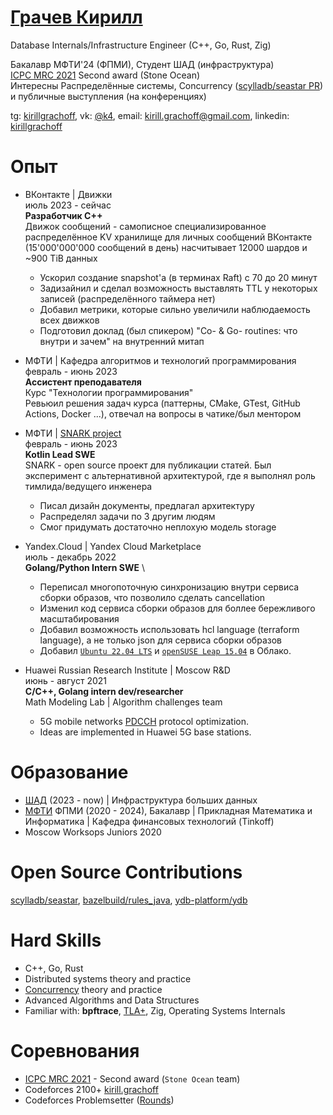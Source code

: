 # [Грачев Кирилл](https://github.com/kirillgrachoff)

Database Internals/Infrastructure Engineer (C++, Go, Rust, Zig)

Бакалавр МФТИ'24 (ФПМИ), Студент ШАД (инфраструктура) \
[ICPC MRC 2021](https://icpc.global/regionals/finder/MRC-2022/standings) Second award (Stone Ocean) \
Интересны Распределённые системы, Concurrency ([scylladb/seastar PR](https://icpc.global/regionals/finder/MRC-2022/standings)) и публичные выступления (на конференциях)

tg: [kirillgrachoff](https://t.me/kirillgrachoff), vk: [@k4](https://vk.com/k4), email: kirill.grachoff@gmail.com, linkedin: [kirillgrachoff](https://www.linkedin.com/in/kirillgrachoff/)

# Опыт
- ВКонтакте | Движки \
  июль 2023 - сейчас \
  **Разработчик C++** \
  Движок сообщений - самописное специализированное распределённое KV хранилище для личных сообщений ВКонтакте (15'000'000'000 сообщений в день) насчитывает 12000 шардов и ~900 TiB данных
  - Ускорил создание snapshot'а (в терминах Raft) с 70 до 20 минут
  - Задизайнил и сделал возможность выставлять TTL у некоторых записей (распределённого таймера нет)
  - Добавил метрики, которые сильно увеличили наблюдаемость всех движков
  - Подготовил доклад (был спикером) "Co- \& Go- routines: что внутри и зачем" на внутренний митап

- МФТИ | Кафедра алгоритмов и технологий программирования \
  февраль - июнь 2023 \
  **Ассистент преподавателя** \
  Курс "Технологии программирования" \
  Ревьюил решения задач курса (паттерны, CMake, GTest, GitHub Actions, Docker ...), отвечал на вопросы в чатике/был ментором

- МФТИ | [SNARK project](https://github.com/SciProgCentre/snark) \
  февраль - июнь 2023 \
  **Kotlin Lead SWE** \
  SNARK - open source проект для публикации статей. Был эксперимент с альтернативной архитектурой, где я выполнял роль тимлида/ведущего инженера
  - Писал дизайн документы, предлагал архитектуру
  - Распределял задачи по 3 другим людям
  - Смог придумать достаточно неплохую модель storage

- Yandex.Cloud | Yandex Cloud Marketplace \
  июль - декабрь 2022 \
  **Golang/Python Intern SWE** \
  - Переписал многопоточную синхронизацию внутри сервиса сборки образов, что позволило сделать cancellation
  - Изменил код сервиса сборки образов для боллее бережливого масштабирования
  - Добавил возможность использовать hcl language (terraform language), а не только json для сервиса сборки образов
  - Добавил [`Ubuntu 22.04 LTS`](https://cloud.yandex.ru/marketplace/products/yc/ubuntu-22-04-lts) и [`openSUSE Leap 15.04`](https://cloud.yandex.ru/marketplace/products/yc/opensuse-15-4) в Облако.

- Huawei Russian Research Institute | Moscow R\&D \
  июнь - август 2021 \
  **C/C++, Golang intern dev/researcher** \
  Math Modeling Lab | Algorithm challenges team
  - 5G mobile networks [PDCCH](https://www.sharetechnote.com/html/5G/5G_PDCCH.html) protocol optimization.
  - Ideas are implemented in Huawei 5G base stations.

# Образование
- [ШАД](https://shad.yandex.ru/) (2023 - now) | Инфраструктура больших данных
- [МФТИ](https://mipt.ru) ФПМИ (2020 - 2024), Бакалавр | Прикладная Математика и Информатика | Кафедра финансовых технологий (Tinkoff)
- Moscow Worksops Juniors 2020

# Open Source Contributions
[scylladb/seastar](https://github.com/scylladb/seastar/pull/1944), [bazelbuild/rules_java](https://github.com/bazelbuild/rules_java/commits?author=kirillgrachoff), [ydb-platform/ydb](https://github.com/ydb-platform/ydb/commits?author=kirillgrachoff)

# Hard Skills
- C++, Go, Rust
- Distributed systems theory and practice
- [Concurrency](https://gitlab.com/Lipovsky/concurrency-course) theory and practice
- Advanced Algorithms and Data Structures
- Familiar with: **bpftrace**, [TLA+](https://github.com/kirillgrachoff/tlaplus-examples), Zig, Operating Systems Internals

# Соревнования
- [ICPC MRC 2021](https://icpc.global/regionals/finder/MRC-2022/standings) - Second award (`Stone Ocean` team)
- Codeforces 2100+ [kirill.grachoff](https://codeforces.com/profile/kirill.grachoff)
- Codeforces Problemsetter ([Rounds](https://codeforces.com/contests/writer/kirill.grachoff))
